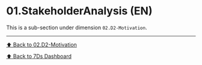 # 01.StakeholderAnalysis (EN)

This is a sub-section under dimension `02.D2-Motivation`.

---
[⬆ Back to 02.D2-Motivation](../README.md)

[⬆ Back to 7Ds Dashboard](../../README.md)
